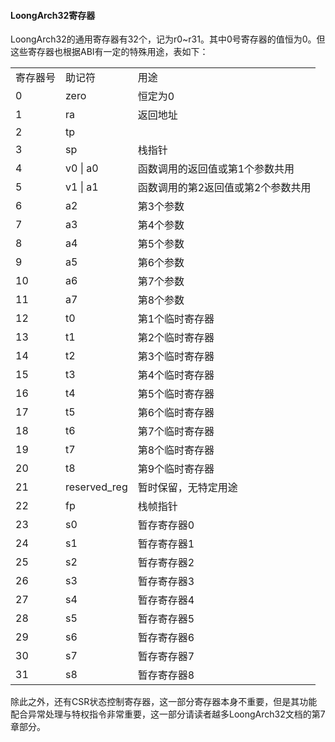 #### LoongArch32寄存器

LoongArch32的通用寄存器有32个，记为r0~r31。其中0号寄存器的值恒为0。但这些寄存器也根据ABI有一定的特殊用途，表如下：

<table>
<tr>
	<td>寄存器号</td>
	<td>助记符</td>
	<td>用途</td>
</tr>
<tr>
	<td>0</td>
	<td>zero</td>
	<td>恒定为0</td>
</tr>
<tr>
	<td>1</td>
	<td>ra</td>
	<td>返回地址</td>
</tr>
<tr>
	<td>2</td>
	<td>tp</td>
	<td></td>
</tr>
<tr>
	<td>3</td>
	<td>sp</td>
	<td>栈指针</td>
</tr>
<tr>
	<td>4</td>
	<td>v0 | a0</td>
	<td>函数调用的返回值或第1个参数共用</td>
</tr>
<tr>
	<td>5</td>
	<td>v1 | a1</td>
	<td>函数调用的第2返回值或第2个参数共用</td>
</tr>
<tr>
	<td>6</td>
	<td>a2</td>
	<td>第3个参数</td>
</tr>
<tr>
	<td>7</td>
	<td>a3</td>
	<td>第4个参数</td>
</tr>
<tr>
	<td>8</td>
	<td>a4</td>
	<td>第5个参数</td>
</tr>
<tr>
	<td>9</td>
	<td>a5</td>
	<td>第6个参数</td>
</tr>
<tr>
	<td>10</td>
	<td>a6</td>
	<td>第7个参数</td>
</tr>
<tr>
	<td>11</td>
	<td>a7</td>
	<td>第8个参数</td>
</tr>
<tr>
	<td>12</td>
	<td>t0</td>
	<td>第1个临时寄存器</td>
</tr>
<tr>
	<td>13</td>
	<td>t1</td>
	<td>第2个临时寄存器</td>
</tr>
<tr>
	<td>14</td>
	<td>t2</td>
	<td>第3个临时寄存器</td>
</tr>
<tr>
	<td>15</td>
	<td>t3</td>
	<td>第4个临时寄存器</td>
</tr>
<tr>
	<td>16</td>
	<td>t4</td>
	<td>第5个临时寄存器</td>
</tr>
<tr>
	<td>17</td>
	<td>t5</td>
	<td>第6个临时寄存器</td>
</tr>
<tr>
	<td>18</td>
	<td>t6</td>
	<td>第7个临时寄存器</td>
</tr>
<tr>
	<td>19</td>
	<td>t7</td>
	<td>第8个临时寄存器</td>
</tr>
<tr>
	<td>20</td>
	<td>t8</td>
	<td>第9个临时寄存器</td>
</tr>
<tr>
	<td>21</td>
	<td>reserved_reg</td>
	<td>暂时保留，无特定用途</td>
</tr>
<tr>
	<td>22</td>
	<td>fp</td>
	<td>栈帧指针</td>
</tr>
<tr>
	<td>23</td>
	<td>s0</td>
	<td>暂存寄存器0</td>
</tr>
<tr>
	<td>24</td>
	<td>s1</td>
	<td>暂存寄存器1</td>
</tr>
<tr>
	<td>25</td>
	<td>s2</td>
	<td>暂存寄存器2</td>
</tr>
<tr>
	<td>26</td>
	<td>s3</td>
	<td>暂存寄存器3</td>
</tr>
<tr>
	<td>27</td>
	<td>s4</td>
	<td>暂存寄存器4</td>
</tr>
<tr>
	<td>28</td>
	<td>s5</td>
	<td>暂存寄存器5</td>
</tr>
<tr>
	<td>29</td>
	<td>s6</td>
	<td>暂存寄存器6</td>
</tr>
<tr>
	<td>30</td>
	<td>s7</td>
	<td>暂存寄存器7</td>
</tr>
<tr>
	<td>31</td>
	<td>s8</td>
	<td>暂存寄存器8</td>
</tr>
</table>

除此之外，还有CSR状态控制寄存器，这一部分寄存器本身不重要，但是其功能配合异常处理与特权指令非常重要，这一部分请读者越多LoongArch32文档的第7章部分。